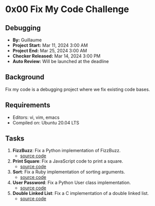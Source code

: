 # 0x00 Fix My Code Challenge

## Debugging
- **By:** Guillaume
- **Project Start:** Mar 11, 2024 3:00 AM
- **Project End:** Mar 25, 2024 3:00 AM
- **Checker Released:** Mar 14, 2024 3:00 PM
- **Auto Review:** Will be launched at the deadline

## Background
Fix my code is a debugging project where we fix existing code bases.

## Requirements
- Editors: vi, vim, emacs
- Compiled on: Ubuntu 20.04 LTS

## Tasks
1. **FizzBuzz**: Fix a Python implementation of FizzBuzz.
    - [source code](https://github.com/username/0x00-Fix_My_Code_Challenge/blob/main/0x00-challenge/0-fizzbuzz.py)
2. **Print Square**: Fix a JavaScript code to print a square.
    - [source code](https://github.com/username/0x00-Fix_My_Code_Challenge/blob/main/0x00-challenge/1-print_square.js)
3. **Sort**: Fix a Ruby implementation of sorting arguments.
    - [source code](https://github.com/username/0x00-Fix_My_Code_Challenge/blob/main/0x00-challenge/2-sort.rb)
4. **User Password**: Fix a Python User class implementation.
    - [source code](https://github.com/username/0x00-Fix_My_Code_Challenge/blob/main/0x00-challenge/3-user.py)
5. **Double Linked List**: Fix a C implementation of a double linked list.
    - [source code](https://github.com/username/0x00-Fix_My_Code_Challenge/tree/main/0x00-challenge/4-delete_dnodeint)
